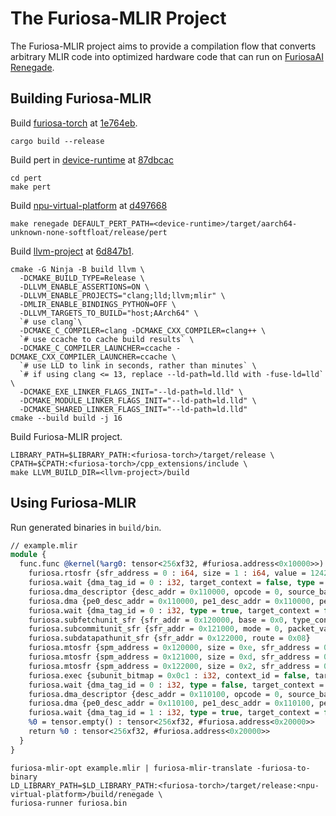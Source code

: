 # The Furiosa-MLIR Project
The Furiosa-MLIR project aims to provide a compilation flow that converts arbitrary MLIR code into optimized hardware code that can run on [FuriosaAI Renegade](https://furiosa.ai/rngd).  

## Building Furiosa-MLIR

Build [furiosa-torch](https://github.com/furiosa-ai/furiosa-torch) at [1e764eb](https://github.com/furiosa-ai/furiosa-torch/commit/1e764eba4b72d48ca1f86073f2016b83c525dc5e).
```shell
cargo build --release
```

Build pert in [device-runtime](https://github.com/furiosa-ai/device-runtime/) at [87dbcac](https://github.com/furiosa-ai/device-runtime/commit/87dbcacb2d64a33bdc21bfddef3471bda46a626a)
```shell
cd pert
make pert
```

Build [npu-virtual-platform](https://github.com/furiosa-ai/npu-virtual-platform) at [d497668](https://github.com/furiosa-ai/npu-virtual-platform/commit/d497668fffe08385aea4c08cf6d67a972157d489)
```shell
make renegade DEFAULT_PERT_PATH=<device-runtime>/target/aarch64-unknown-none-softfloat/release/pert
```

Build [llvm-project](https://github.com/llvm/llvm-project) at [6d847b1](https://github.com/llvm/llvm-project/commit/6d847b1aada50d59c3e29f2e7eff779c0ee8182c).
```shell
cmake -G Ninja -B build llvm \
  -DCMAKE_BUILD_TYPE=Release \
  -DLLVM_ENABLE_ASSERTIONS=ON \
  -DLLVM_ENABLE_PROJECTS="clang;lld;llvm;mlir" \
  -DMLIR_ENABLE_BINDINGS_PYTHON=OFF \
  -DLLVM_TARGETS_TO_BUILD="host;AArch64" \
  `# use clang`\
  -DCMAKE_C_COMPILER=clang -DCMAKE_CXX_COMPILER=clang++ \
  `# use ccache to cache build results` \
  -DCMAKE_C_COMPILER_LAUNCHER=ccache -DCMAKE_CXX_COMPILER_LAUNCHER=ccache \
  `# use LLD to link in seconds, rather than minutes` \
  `# if using clang <= 13, replace --ld-path=ld.lld with -fuse-ld=lld` \
  -DCMAKE_EXE_LINKER_FLAGS_INIT="--ld-path=ld.lld" \
  -DCMAKE_MODULE_LINKER_FLAGS_INIT="--ld-path=ld.lld" \
  -DCMAKE_SHARED_LINKER_FLAGS_INIT="--ld-path=ld.lld"
cmake --build build -j 16
```

Build Furiosa-MLIR project.
```shell
LIBRARY_PATH=$LIBRARY_PATH:<furiosa-torch>/target/release \
CPATH=$CPATH:<furiosa-torch>/cpp_extensions/include \
make LLVM_BUILD_DIR=<llvm-project>/build
```

## Using Furiosa-MLIR

Run generated binaries in `build/bin`.

```llvm
// example.mlir
module {
  func.func @kernel(%arg0: tensor<256xf32, #furiosa.address<0x10000>>) -> (tensor<256xf32, #furiosa.address<0x20000>>) attributes {address = #furiosa.address<0x0>, target = #furiosa.target<npu 0 pe 0:0>} {
    furiosa.rtosfr {sfr_address = 0 : i64, size = 1 : i64, value = 12424 : i64}
    furiosa.wait {dma_tag_id = 0 : i32, target_context = false, type = false}
    furiosa.dma_descriptor {desc_addr = 0x110000, opcode = 0, source_base = 0xC000010000, destination_base = 0x0010000000, source_limits = [4,1,1,1,1,1,1,1], source_strides = [256,0,0,0,0,0,0,0], destination_limits = [4,1,1,1,1,1,1,1], destination_strides = [256,0,0,0,0,0,0,0]}
    furiosa.dma {pe0_desc_addr = 0x110000, pe1_desc_addr = 0x110000, pe2_desc_addr = 0x110000, pe3_desc_addr = 0x110000, dma_tag_id = 0, profile = false, profile_id = 0}
    furiosa.wait {dma_tag_id = 0 : i32, type = true, target_context = false}
    furiosa.subfetchunit_sfr {sfr_addr = 0x120000, base = 0x0, type_conversion = 0, num_zero_points = 0, zero_point0 = 0, zero_point1 = 0, limits = [128,1,1,1,1,1,1,1], strides = [8,0,0,0,0,0,0,0], flit_count = 128, words_per_packet = 1, topology = 0, outer_slice_log_size = 0, outer_dim0_log_size = 0, outer_dim1_log_size = 0, outer_dim0_chunk_size = 0, outer_dim1_chunk_size = 0, custom_snoop_bitmap = [0,0,0,0] }
    furiosa.subcommitunit_sfr {sfr_addr = 0x121000, mode = 0, packet_valid_count = 8, base = 0x10000, commit_in_size = 8, commit_data = 0, limits = [128,1,1,1,1,1,1,1], strides = [8,0,0,0,0,0,0,0], slice_enable_bitmap = [0xffffffffffffffff,0xffffffffffffffff,0xffffffffffffffff,0xffffffffffffffff] }
    furiosa.subdatapathunit_sfr {sfr_addr = 0x122000, route = 0x08}
    furiosa.mtosfr {spm_address = 0x120000, size = 0xe, sfr_address = 0xff0100}
    furiosa.mtosfr {spm_address = 0x121000, size = 0xd, sfr_address = 0xff0198}
    furiosa.mtosfr {spm_address = 0x122000, size = 0x2, sfr_address = 0xff0170}
    furiosa.exec {subunit_bitmap = 0x0c1 : i32, context_id = false, target_context = true}
    furiosa.wait {dma_tag_id = 0 : i32, type = false, target_context = true}
    furiosa.dma_descriptor {desc_addr = 0x110100, opcode = 0, source_base = 0x0010010000, destination_base = 0xC000020000, source_limits = [4,1,1,1,1,1,1,1], source_strides = [256,0,0,0,0,0,0,0], destination_limits = [4,1,1,1,1,1,1,1], destination_strides = [256,0,0,0,0,0,0,0]}
    furiosa.dma {pe0_desc_addr = 0x110100, pe1_desc_addr = 0x110100, pe2_desc_addr = 0x110100, pe3_desc_addr = 0x110100, dma_tag_id = 1, profile = false, profile_id = 0}
    furiosa.wait {dma_tag_id = 1 : i32, type = true, target_context = false}
    %0 = tensor.empty() : tensor<256xf32, #furiosa.address<0x20000>>
    return %0 : tensor<256xf32, #furiosa.address<0x20000>>
  }
}

```

```shell
furiosa-mlir-opt example.mlir | furiosa-mlir-translate -furiosa-to-binary
LD_LIBRARY_PATH=$LD_LIBRARY_PATH:<furiosa-torch>/target/release:<npu-virtual-platform>/build/renegade \
furiosa-runner furiosa.bin
```
